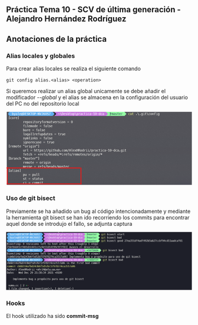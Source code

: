 ## Práctica Tema 10 - SCV de última generación - Alejandro Hernández Rodríguez

## Anotaciones de la práctica

### Alias locales y globales

Para crear alias locales se realiza el siguiente comando

```
git config alias.<alias> <operation>
```

Si queremos realizar un alias global unicamente se debe añadir el modificador *--global* y el alias se almacena en la configuración del usuario del PC no del repositorio local

![Imagen Alias](images/Alias.png)

### Uso de git bisect

Previamente se ha añadido un bug al código intencionadamente y mediante la herramienta git bisect se han ido recorriendo los commits para encontrar aquel donde se introdujo el fallo, se adjunta captura

![Captura Bisect](images/Bisect.png)

### Hooks

El hook utilizado ha sido **commit-msg**
